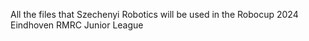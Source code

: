 All the files that Szechenyi Robotics will be used in the Robocup 2024 Eindhoven RMRC Junior League
